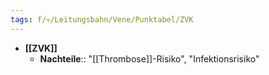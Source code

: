 ```yaml
---
tags: f/💀/Leitungsbahn/Vene/Punktabel/ZVK
---
```

- **[[ZVK]]**
	- **Nachteile**:: "[[Thrombose]]-Risiko", "Infektionsrisiko"